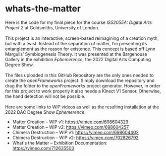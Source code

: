 # whats-the-matter
Here is the code for my final piece for the course _IS52055A: Digital Arts Project 2_ at Goldsmiths, University of London. \
\
This project is an interactive, screen-based reimagining of a creation myth, but with a twist. Instead of the separation of matter, I’m presenting its entanglement as the reason for existence. This concept is based off Lynn Margulis’ Symbiogenesis Theory. It was presented at the Bargehouse Gallery in the exhibition _Ephemerence,_ the 2022 Digital Arts Computing Degree Show. \
\
The files uploaded in this GitHub Repository are the only ones needed to create the _openFrameworks_ project. Simply download the repository and drag the folder to the _openFrameworks_ project generator. However, in order for this project to work properly it also needs a Kinect V1 Sensor. Otherwise, the hand detection will not be possible. \
\
Here are some links to WIP videos as well as the resulting installation at the 2022 DAC Degree Show _Ephemerence_.
- Matter Creation – WIP v1: https://vimeo.com/698604329
- Matter Creation – WIP v2: https://vimeo.com/698604257
- Chimera Destruction – WIP v1: https://vimeo.com/698604402
- Chimera Destruction – WIP v2: https://vimeo.com/702826792
- What's the Matter – Exhibition Documentation: https://vimeo.com/712635503
